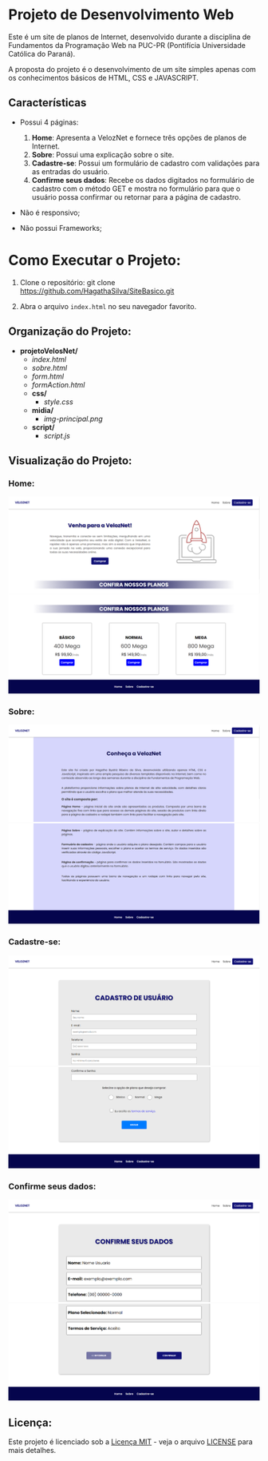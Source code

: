 
# Projeto de Desenvolvimento Web

Este é um site de planos de Internet, desenvolvido durante a disciplina de Fundamentos da Programação Web na PUC-PR (Pontifícia Universidade Católica do Paraná).

A proposta do projeto é o desenvolvimento de um site simples apenas com os conhecimentos básicos de HTML, CSS e JAVASCRIPT.

## Características

- Possui 4 páginas:
  1. **Home**: Apresenta a VelozNet e fornece três opções de planos de Internet.
  2. **Sobre**: Possui uma explicação sobre o site.
  3. **Cadastre-se**: Possui um formulário de cadastro com validações para as entradas do usuário.
  4. **Confirme seus dados**: Recebe os dados digitados no formulário de cadastro com o método GET e mostra no formulário para que o usuário possa confirmar ou retornar para a página de cadastro.

- Não é responsivo;
- Não possui Frameworks;

# Como Executar o Projeto:

1. Clone o repositório: 
git clone https://github.com/HagathaSilva/SiteBasico.git

3. Abra o arquivo `index.html` no seu navegador favorito.

## Organização do Projeto:

- **projetoVelosNet/**
  - *index.html*
  - *sobre.html*
  - *form.html*
  - *formAction.html*
  - **css/**
    - *style.css*
  - **midia/**
    - *img-principal.png*
  - **script/**
    - *script.js*
   
## Visualização do Projeto:
### Home:

![Screenshot Página Home1](screenshotsProjeto/home1.png)
![Screenshot Página Home2](screenshotsProjeto/home2.png)

### Sobre:

![Screenshot Página Sobre1](screenshotsProjeto/sobre1.png)
![Screenshot Página Sobre2](screenshotsProjeto/sobre2.png)

### Cadastre-se: 

![Screenshot Página Cadastro1](screenshotsProjeto/cadastro1.png)
![Screenshot Página Cadastro2](screenshotsProjeto/cadastro2.png)

### Confirme seus dados:

![Screenshot Página Confirmação1](screenshotsProjeto/confirmacao1.png)
![Screenshot Página Confirmação2](screenshotsProjeto/confirmacao2.png)

## Licença:

Este projeto é licenciado sob a [Licença MIT](./LICENSE) - veja o arquivo [LICENSE](./LICENSE) para mais detalhes.

